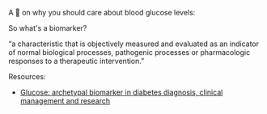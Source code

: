 
A 🧵 on why you should care about blood glucose levels:

So what's a biomarker?

“a characteristic that is objectively measured and evaluated as an indicator of normal biological processes, pathogenic processes or pharmacologic responses to a therapeutic intervention.”


Resources: 
- [Glucose: archetypal biomarker in diabetes diagnosis, clinical management and research](https://www.futuremedicine.com/doi/10.2217/bmm-2016-0170?url_ver=Z39.88-2003&rfr_id=ori:rid:crossref.org&rfr_dat=cr_pub%20%200pubmed)
